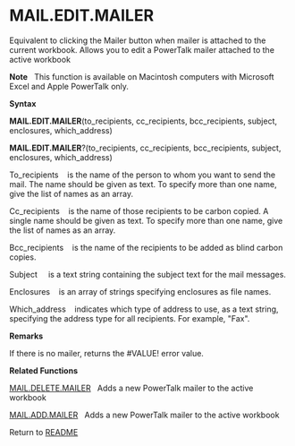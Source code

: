 # MAIL.EDIT.MAILER

Equivalent to clicking the Mailer button when mailer is attached to the
current workbook. Allows you to edit a PowerTalk mailer attached to the
active workbook

**Note**&nbsp;&nbsp;&nbsp;This function is available on Macintosh
computers with Microsoft Excel and Apple PowerTalk only.

**Syntax**

**MAIL.EDIT.MAILER**(to\_recipients, cc\_recipients, bcc\_recipients,
subject, enclosures, which\_address)

**MAIL.EDIT.MAILER**?(to\_recipients, cc\_recipients, bcc\_recipients,
subject, enclosures, which\_address)

To\_recipients&nbsp;&nbsp;&nbsp;&nbsp;is the name of the person to whom
you want to send the mail. The name should be given as text. To specify
more than one name, give the list of names as an array.

Cc\_recipients&nbsp;&nbsp;&nbsp;&nbsp;is the name of those recipients to
be carbon copied. A single name should be given as text. To specify more
than one name, give the list of names as an array.

Bcc\_recipients&nbsp;&nbsp;&nbsp;&nbsp;is the name of the recipients to
be added as blind carbon copies.

Subject&nbsp;&nbsp;&nbsp;&nbsp; is a text string containing the subject
text for the mail messages.

Enclosures&nbsp;&nbsp;&nbsp;&nbsp;is an array of strings specifying
enclosures as file names.

Which\_address&nbsp;&nbsp;&nbsp;&nbsp;indicates which type of address to
use, as a text string, specifying the address type for all recipients.
For example, "Fax".

**Remarks**

If there is no mailer, returns the \#VALUE\! error value.

**Related Functions**

[MAIL.DELETE.MAILER](MAIL.DELETE.MAILER.md)&nbsp;&nbsp;&nbsp;Adds a new PowerTalk mailer to the
active workbook

[MAIL.ADD.MAILER](MAIL.ADD.MAILER.md)&nbsp;&nbsp;&nbsp;Adds a new PowerTalk mailer to the
active workbook



Return to [README](README.md)

